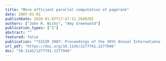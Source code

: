 ```yaml
---
title: "More efficient parallel computation of pagerank"
date: 2007-01-01
publishDate: 2020-01-07T17:47:11.264029Z
authors: ["John R. Wicks", "Amy Greenwald"]
publication_types: ["1"]
abstract: ""
featured: false
publication: "*SIGIR 2007: Proceedings of the 30th Annual International ACM SIGIR Conference on Research and Development in Information Retrieval, Amsterdam, The Netherlands, July 23-27, 2007*"
url_pdf: "https://doi.org/10.1145/1277741.1277946"
doi: "10.1145/1277741.1277946"
---
```


